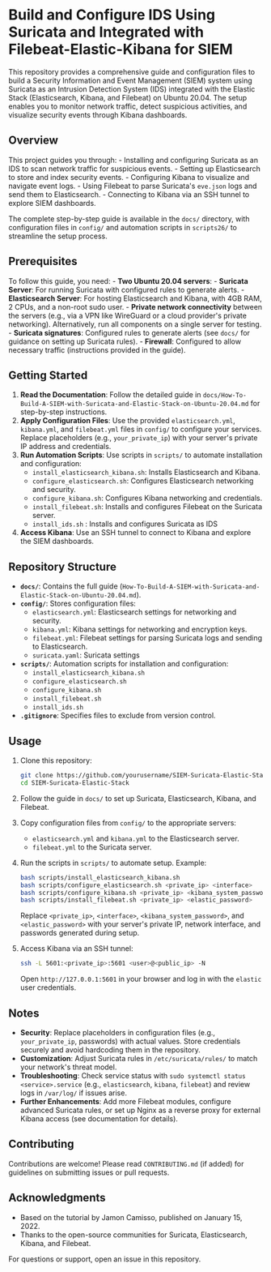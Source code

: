 # Build and Configure IDS Using Suricata and Integrated with Filebeat-Elastic-Kibana for SIEM

This repository provides a comprehensive guide and configuration files
to build a Security Information and Event Management (SIEM) system using
Suricata as an Intrusion Detection System (IDS) integrated with the
Elastic Stack (Elasticsearch, Kibana, and Filebeat) on Ubuntu 20.04. The
setup enables you to monitor network traffic, detect suspicious
activities, and visualize security events through Kibana dashboards.

## Overview

This project guides you through: - Installing and configuring Suricata
as an IDS to scan network traffic for suspicious events. - Setting up
Elasticsearch to store and index security events. - Configuring Kibana
to visualize and navigate event logs. - Using Filebeat to parse
Suricata's `eve.json` logs and send them to Elasticsearch. - Connecting
to Kibana via an SSH tunnel to explore SIEM dashboards.

The complete step-by-step guide is available in the `docs/` directory,
with configuration files in `config/` and automation scripts in
`scripts26/` to streamline the setup process.

## Prerequisites

To follow this guide, you need: - **Two Ubuntu 20.04 servers**: -
**Suricata Server**: For running Suricata with configured rules to
generate alerts. - **Elasticsearch Server**: For hosting Elasticsearch
and Kibana, with 4GB RAM, 2 CPUs, and a non-root sudo user. - **Private
network connectivity** between the servers (e.g., via a VPN like
WireGuard or a cloud provider's private networking). Alternatively, run
all components on a single server for testing. - **Suricata
signatures**: Configured rules to generate alerts (see `docs/` for
guidance on setting up Suricata rules). - **Firewall**: Configured to
allow necessary traffic (instructions provided in the guide).

## Getting Started

1.  **Read the Documentation**: Follow the detailed guide in
    `docs/How-To-Build-A-SIEM-with-Suricata-and-Elastic-Stack-on-Ubuntu-20.04.md`
    for step-by-step instructions.
2.  **Apply Configuration Files**: Use the provided `elasticsearch.yml`,
    `kibana.yml`, and `filebeat.yml` files in `config/` to configure
    your services. Replace placeholders (e.g., `your_private_ip`) with
    your server's private IP address and credentials.
3.  **Run Automation Scripts**: Use scripts in `scripts/` to automate
    installation and configuration:
    -   `install_elasticsearch_kibana.sh`: Installs Elasticsearch and
        Kibana.
    -   `configure_elasticsearch.sh`: Configures Elasticsearch
        networking and security.
    -   `configure_kibana.sh`: Configures Kibana networking and
        credentials.
    -   `install_filebeat.sh`: Installs and configures Filebeat on the
        Suricata server.
    -   `install_ids.sh` : Installs and configures Suricata as IDS
4.  **Access Kibana**: Use an SSH tunnel to connect to Kibana and
    explore the SIEM dashboards.

## Repository Structure

-   **`docs/`**: Contains the full guide
    (`How-To-Build-A-SIEM-with-Suricata-and-Elastic-Stack-on-Ubuntu-20.04.md`).
-   **`config/`**: Stores configuration files:
    -   `elasticsearch.yml`: Elasticsearch settings for networking and
        security.
    -   `kibana.yml`: Kibana settings for networking and encryption
        keys.
    -   `filebeat.yml`: Filebeat settings for parsing Suricata logs and
        sending to Elasticsearch.
    -   `suricata.yaml`: Suricata settings
-   **`scripts/`**: Automation scripts for installation and
    configuration:
    -   `install_elasticsearch_kibana.sh`
    -   `configure_elasticsearch.sh`
    -   `configure_kibana.sh`
    -   `install_filebeat.sh`
    -   `install_ids.sh`
-   **`.gitignore`**: Specifies files to exclude from version control.

## Usage

1.  Clone this repository:

    ``` bash
    git clone https://github.com/yourusername/SIEM-Suricata-Elastic-Stack.git
    cd SIEM-Suricata-Elastic-Stack
    ```

2.  Follow the guide in `docs/` to set up Suricata, Elasticsearch,
    Kibana, and Filebeat.

3.  Copy configuration files from `config/` to the appropriate servers:

    -   `elasticsearch.yml` and `kibana.yml` to the Elasticsearch
        server.
    -   `filebeat.yml` to the Suricata server.

4.  Run the scripts in `scripts/` to automate setup. Example:

    ``` bash
    bash scripts/install_elasticsearch_kibana.sh
    bash scripts/configure_elasticsearch.sh <private_ip> <interface>
    bash scripts/configure_kibana.sh <private_ip> <kibana_system_password>
    bash scripts/install_filebeat.sh <private_ip> <elastic_password>
    ```

    Replace `<private_ip>`, `<interface>`, `<kibana_system_password>`,
    and `<elastic_password>` with your server's private IP, network
    interface, and passwords generated during setup.

5.  Access Kibana via an SSH tunnel:

    ``` bash
    ssh -L 5601:<private_ip>:5601 <user>@<public_ip> -N
    ```

    Open `http://127.0.0.1:5601` in your browser and log in with the
    `elastic` user credentials.

## Notes

-   **Security**: Replace placeholders in configuration files (e.g.,
    `your_private_ip`, passwords) with actual values. Store credentials
    securely and avoid hardcoding them in the repository.
-   **Customization**: Adjust Suricata rules in `/etc/suricata/rules/`
    to match your network's threat model.
-   **Troubleshooting**: Check service status with
    `sudo systemctl status <service>.service` (e.g., `elasticsearch`,
    `kibana`, `filebeat`) and review logs in `/var/log/` if issues
    arise.
-   **Further Enhancements**: Add more Filebeat modules, configure
    advanced Suricata rules, or set up Nginx as a reverse proxy for
    external Kibana access (see documentation for details).

## Contributing

Contributions are welcome! Please read `CONTRIBUTING.md` (if added) for
guidelines on submitting issues or pull requests.

## Acknowledgments

-   Based on the tutorial by Jamon Camisso, published on January 15,
    2022.
-   Thanks to the open-source communities for Suricata, Elasticsearch,
    Kibana, and Filebeat.

For questions or support, open an issue in this repository.
